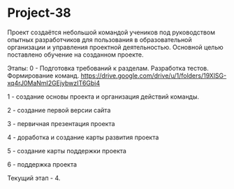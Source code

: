 # Project-38
Проект создаётся небольшой командой учеников под руководством опытных разработчиков для пользования в образовательной организации и управления проектной деятельностью. 
Основной целью поставлено обучение на созданном проекте.

Этапы:
0 - Подготовка требований к разделам. Разработка тестов. Формирование команд.
https://drive.google.com/drive/u/1/folders/19XlSG-xq4rJ0MaNmI2GEjybwzIT6Gbi4

1 - создание основы проекта и организация действий команды.

2 - создание первой версии сайта

3 - первичная презентация проекта

4 - доработка и создание карты развития проекта

5 - создание карты поддержки проекта

6 - поддержка проекта



Текущий этап - 4.
